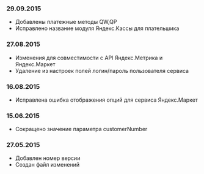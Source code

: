 ### 29.09.2015
* Добавлены платежные методы QW,QP
* Исправлено название модуля Яндекс.Кассы для плательшика

### 27.08.2015
* Изменения для совместимости с API Яндекс.Метрика и Яндекс.Маркет
* Удаление из настроек полей логин/пароль пользователя сервиса

### 16.08.2015
* Исправлена ошибка отображения опций для сервиса Яндекс.Маркет 

### 15.06.2015
* Сокращено значение параметра customerNumber

### 27.05.2015
* Добавлен номер версии 
* Создан файл изменений
